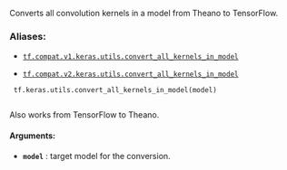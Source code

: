 Converts all convolution kernels in a model from Theano to TensorFlow.



### Aliases:

- [ `tf.compat.v1.keras.utils.convert_all_kernels_in_model` ](/api_docs/python/tf/keras/utils/convert_all_kernels_in_model)

- [ `tf.compat.v2.keras.utils.convert_all_kernels_in_model` ](/api_docs/python/tf/keras/utils/convert_all_kernels_in_model)



```
 tf.keras.utils.convert_all_kernels_in_model(model)
 
```

Also works from TensorFlow to Theano.



#### Arguments:

- **`model`** : target model for the conversion.

